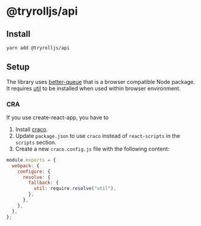 # @tryrolljs/api

## Install

```sh
yarn add @tryrolljs/api
```

## Setup

The library uses [better-queue](https://www.npmjs.com/package/better-queue) that is a browser compatible Node package. It requires [util](https://www.npmjs.com/package/util) to be installed when used within browser environment.

### CRA

If you use create-react-app, you have to

1. Install [craco](https://www.npmjs.com/package/@craco/craco).
2. Update `package.json` to use `craco` instead of `react-scripts` in the `scripts` section.
3. Create a new `craco.config.js` file with the following content:
```js
module.exports = {
  webpack: {
    configure: {
      resolve: {
        fallback: {
          util: require.resolve("util"),
        },
      },
    },
  },
};
``` 